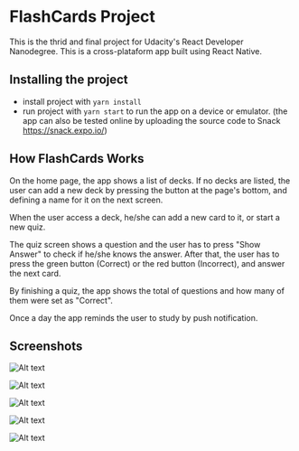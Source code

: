 # FlashCards Project

This is the thrid and final project for Udacity's React Developer Nanodegree. This is a cross-plataform app built using React Native. 


## Installing the project

* install project with `yarn install`
* run project with `yarn start` to run the app on a device or emulator.
(the app can also be tested online by uploading the source code to Snack https://snack.expo.io/)

## How FlashCards Works

On the home page, the app shows a list of decks. If no decks are listed, the user can add a new deck by pressing the button at the page's bottom, and defining a name for it on the next screen. 

When the user access a deck, he/she can add a new card to it, or start a new quiz.

The quiz screen shows a question and the user has to press "Show Answer" to check if he/she knows the answer. After that, the user has to press the green button (Correct) or the red button (Incorrect), and answer the next card.

By finishing a quiz, the app shows the total of questions and how many of them were set as "Correct".

Once a day the app reminds the user to study by push notification.

## Screenshots

![Alt text](/assets/screenshots/deck-list.png?raw=true)

![Alt text](/assets/screenshots/deck-details.png?raw=true)

![Alt text](/assets/screenshots/card-details.png?raw=true)

![Alt text](/assets/screenshots/card.png?raw=true)

![Alt text](/assets/screenshots/score.png?raw=true)
